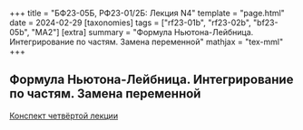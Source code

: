 +++
title = "БФ23-05Б, РФ23-01/2Б: Лекция N4"
template = "page.html"
date = 2024-02-29
[taxonomies]
tags = ["rf23-01b", "rf23-02b", "bf23-05b", "MA2"]
[extra]
summary = "Формула Ньютона-Лейбница. Интегрирование по частям. Замена переменной"
mathjax = "tex-mml"
+++

<!-- more -->

## Формула Ньютона-Лейбница. Интегрирование по частям. Замена переменной

[Конспект четвёртой лекции](/MA2_Lecture_4.pdf)